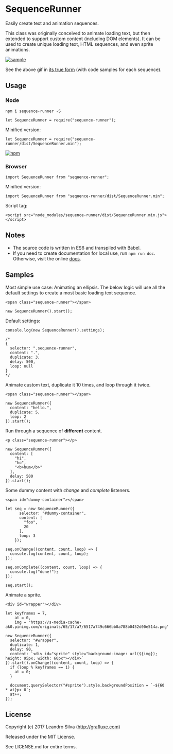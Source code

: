 # SequenceRunner

Easily create text and animation sequences.

This class was originally conceived to animate loading text, but then extended to support custom content (including DOM elements). It can be used to create unique loading text, HTML sequences, and even sprite animations.

[![sample](https://rawgit.com/Grafluxe/sequence-runner/master/sample.gif)](https://rawgit.com/Grafluxe/sequence-runner/master/sample/index.html)

See the above gif in [its true form](https://rawgit.com/Grafluxe/sequence-runner/master/sample/index.html) (with code samples for each sequence).

## Usage

### Node

`npm i sequence-runner -S`

```
let SequenceRunner = require("sequence-runner");
```

Minified version:

```
let SequenceRunner = require("sequence-runner/dist/SequenceRunner.min");
```

[![npm](https://nodei.co/npm/sequence-runner.png)](https://www.npmjs.com/package/sequence-runner)

### Browser

```
import SequenceRunner from "sequence-runner";
```

Minified version:

```
import SequenceRunner from "sequence-runner/dist/SequenceRunner.min";
```

Script tag:

```
<script src="node_modules/sequence-runner/dist/SequenceRunner.min.js"></script>
```

## Notes

- The source code is written in ES6 and transpiled with Babel.
- If you need to create documentation for local use, run `npm run doc`. Otherwise, visit the online [docs](http://grafluxe.com/doc/js/sequence-runner/SequenceRunner.html).

## Samples

Most simple use case: Animating an ellipsis. The below logic will use all the default settings to create a most basic loading text sequence.

`<span class="sequence-runner"></span>`

```
new SequenceRunner().start();
```

Default settings:

```
console.log(new SequenceRunner().settings);

/*
{
  selector: ".sequence-runner",
  content: ".",
  duplicate: 3,
  delay: 500,
  loop: null
}
*/
```

Animate custom text, duplicate it 10 times, and loop through it twice.

`<span class="sequence-runner"></span>`

```
new SequenceRunner({
  content: "hello.",
  duplicate: 5,
  loop: 2
}).start();
```

Run through a sequence of **different** content.

`<p class="sequence-runner"></p>`

```
new SequenceRunner({
  content: [
    "hi",
    "ho",
    "<b>hum</b>"
  ],
  delay: 500
}).start();
```

Some dummy content with *change* and *complete* listeners.

`<span id="dummy-container"></span>`

```
let seq = new SequenceRunner({
      selector: "#dummy-container",
      content: [
        "foo",
        20
      ],
      loop: 3
    });

seq.onChange((content, count, loop) => {
  console.log(content, count, loop);
});

seq.onComplete((content, count, loop) => {
  console.log("done!");
});

seq.start();
```

Animate a sprite.

`<div id="wrapper"></div>`

```
let keyframes = 7,
    at = 0,
    img = "https://s-media-cache-ak0.pinimg.com/originals/65/17/a7/6517a749c666bb0a788b0452d00e514a.png";

new SequenceRunner({
  selector: "#wrapper",
  duplicate: 1,
  delay: 90,
  content: `<div id="sprite" style="background-image: url(${img}); height: 95px; width: 60px"></div>`
}).start().onChange((content, count, loop) => {
  if (loop % keyframes == 1) {
    at = 0;
  }

  document.querySelector("#sprite").style.backgroundPosition = `-${60 * at}px 0`;
  at++;
});
```

## License

Copyright (c) 2017 Leandro Silva (http://grafluxe.com)

Released under the MIT License.

See LICENSE.md for entire terms.
